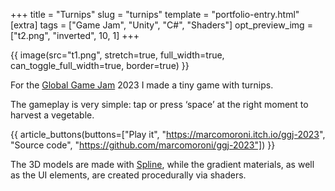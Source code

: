 +++
title = "Turnips"
slug = "turnips"
template = "portfolio-entry.html"
[extra]
tags = ["Game Jam", "Unity", "C#", "Shaders"]
opt_preview_img = ["t2.png", "inverted", 10, 1]
+++

{{ image(src="t1.png", stretch=true, full_width=true, can_toggle_full_width=true, border=true) }}

For the [Global Game Jam](https://globalgamejam.org/) 2023 I made a tiny game with turnips.

The gameplay is very simple: tap or press ‘space’ at the right moment to harvest a vegetable.

{{ article_buttons(buttons=["Play it", "https://marcomoroni.itch.io/ggj-2023", "Source code", "https://github.com/marcomoroni/ggj-2023"]) }}

The 3D models are made with [Spline](https://spline.design/), while the gradient materials, as well as the UI elements, are created procedurally via shaders.
